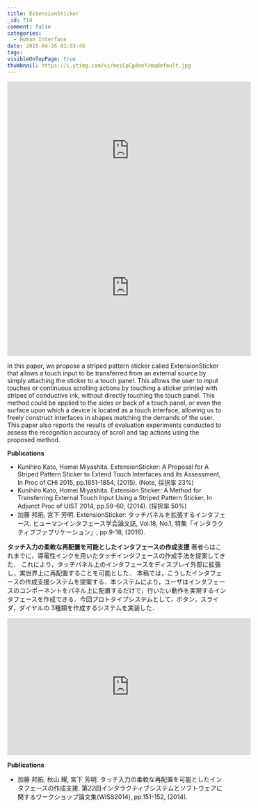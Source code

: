 ```yaml
---
title: ExtensionSticker
_id: 714
comment: false
categories:
  - Human Interface
date: 2015-04-26 01:53:45
tags:
visibleOnTopPage: true
thumbnail: https://i.ytimg.com/vi/meiCpCgdenY/mqdefault.jpg
---
```



<iframe width="560" height="315" src="https://www.youtube.com/embed/meiCpCgdenY" frameborder="0" allowfullscreen></iframe>



<iframe width="560" height="315" src="https://www.youtube.com/embed/6Fu33ykSCmk" frameborder="0" allowfullscreen></iframe>


In this paper, we propose a striped pattern sticker called ExtensionSticker that allows a touch input to be transferred from an external source by simply attaching the sticker to a touch panel. This allows the user to input touches or continuous scrolling actions by touching a sticker printed with stripes of conductive ink, without directly touching the touch panel. This method could be applied to the sides or back of a touch panel, or even the surface upon which a device is located as a touch interface, allowing us to freely construct interfaces in shapes matching the demands of the user. This paper also reports the results of evaluation experiments conducted to assess the recognition accuracy of scroll and tap actions using the proposed method.

**Publications**

*   Kunihiro Kato, Homei Miyashita. ExtensionSticker: A Proposal for A Striped Pattern Sticker to Extend Touch Interfaces and its Assessment, In Proc of CHI 2015, pp.1851-1854, (2015). (Note, 採択率 23%)
*   Kunihiro Kato, Homei Miyashita. Extension Sticker: A Method for Transferring External Touch Input Using a Striped Pattern Sticker, In Adjunct Proc of UIST 2014, pp.59-60, (2014). (採択率 50%)
*   加藤 邦拓, 宮下 芳明. ExtensionSticker: タッチパネルを拡張するインタフェース. ヒューマンインタフェース学会論文誌, Vol.18, No.1, 特集「インタラクティブファブリケーション」, pp.9-18, (2016).

**タッチ入力の柔軟な再配置を可能としたインタフェースの作成支援**
著者らはこれまでに，導電性インクを用いたタッチインタフェースの作成手法を提案してきた．
これにより，タッチパネル上のインタフェースをディスプレイ外部に拡張し，実世界上に再配置することを可能とした．
本稿では，こうしたインタフェースの作成支援システムを提案する．本システムにより，ユーザはインタフェースのコンポーネントをパネル上に配置するだけで，行いたい動作を実現するインタフェースを作成できる．今回プロトタイプシステムとして，ボタン，スライダ，ダイヤルの 3種類を作成するシステムを実装した．

<iframe width="560" height="315" src="https://www.youtube.com/embed/hM2Jfhzky48" frameborder="0" allowfullscreen></iframe>

**Publications**

*   加藤 邦拓, 秋山 耀, 宮下 芳明. タッチ入力の柔軟な再配置を可能としたインタフェースの作成支援. 第22回インタラクティブシステムとソフトウェアに関するワークショップ論文集(WISS2014), pp.151-152, (2014).
